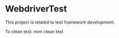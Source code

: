 # WebdriverTest
This project is related to test framework development.

To clean test:
mvn clean test
